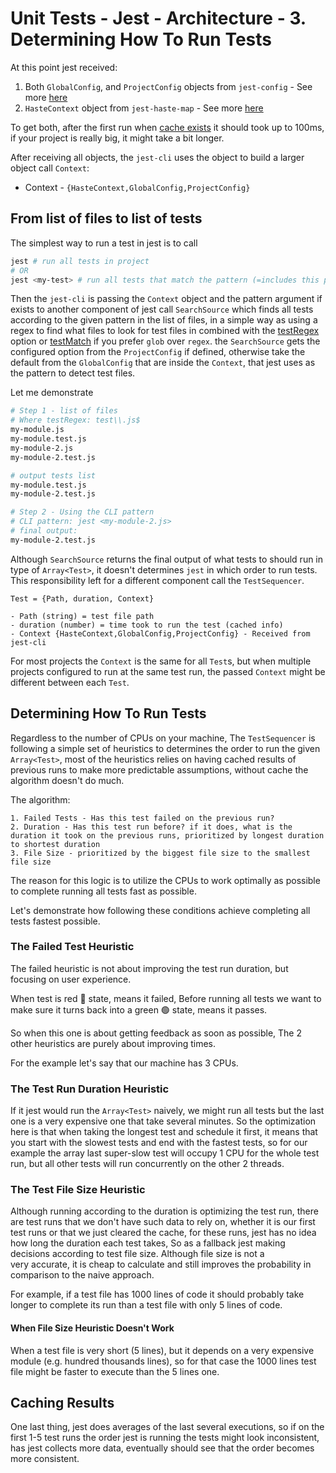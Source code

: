 # Unit Tests - Jest - Architecture - 3. Determining How To Run Tests

At this point jest received:

1. Both `GlobalConfig`, and `ProjectConfig` objects from `jest-config` - See more [here](./1-configs.md)
2. `HasteContext` object from `jest-haste-map` - See more [here](./2-dependency-resolutions.md)

To get both, after the first run when [cache exists](./2-dependency-resolutions.md#3---the-jest-haste-map-cache-mechanism) it should took up to 100ms, if your project is really big, it might take a bit longer.

After receiving all objects, the `jest-cli` uses the object to build a larger object call `Context`:

- Context - `{HasteContext,GlobalConfig,ProjectConfig}`

## From list of files to list of tests

The simplest way to run a test in jest is to call

```bash
jest # run all tests in project
# OR
jest <my-test> # run all tests that match the pattern (=includes this pattern)
```

Then the `jest-cli` is passing the `Context` object and the pattern argument if exists to another component of jest call `SearchSource` which finds all tests according to the given pattern in the list of files, in a simple way as using a regex to find what files to look for test files in combined with the [testRegex](https://jestjs.io/docs/configuration#testregex-string--arraystring) option or [testMatch](https://jestjs.io/docs/configuration/#testmatch-arraystring) if you prefer `glob` over `regex`.
the `SearchSource` gets the configured option from the `ProjectConfig` if defined, otherwise take the default from the `GlobalConfig` that are inside the `Context`, that jest uses as the pattern to detect test files.

Let me demonstrate

```bash
# Step 1 - list of files
# Where testRegex: test\\.js$
my-module.js
my-module.test.js
my-module-2.js
my-module-2.test.js

# output tests list
my-module.test.js
my-module-2.test.js

# Step 2 - Using the CLI pattern
# CLI pattern: jest <my-module-2.js>
# final output:
my-module-2.test.js

```

Although `SearchSource` returns the final output of what tests to should run in type of `Array<Test>`, it doesn't determines `jest` in which order to run tests. This responsibility left for a different component call the `TestSequencer`.

```
Test = {Path, duration, Context}

- Path (string) = test file path
- duration (number) = time took to run the test (cached info)
- Context {HasteContext,GlobalConfig,ProjectConfig} - Received from jest-cli

```

For most projects the `Context` is the same for all `Test`s, but when multiple projects configured to run at the same test run, the passed `Context` might be different between each `Test`.

## Determining How To Run Tests

Regardless to the number of CPUs on your machine,
The `TestSequencer` is following a simple set of heuristics to determines the order to run the given `Array<Test>`, most of the heuristics relies on having cached results of previous runs to make more predictable assumptions, without cache the algorithm doesn't do much.

The algorithm:

```
1. Failed Tests - Has this test failed on the previous run?
2. Duration - Has this test run before? if it does, what is the duration it took on the previous runs, prioritized by longest duration to shortest duration
3. File Size - prioritized by the biggest file size to the smallest file size
```

The reason for this logic is to utilize the CPUs to work optimally as possible to complete running all tests fast as possible.

Let's demonstrate how following these conditions achieve completing all tests fastest possible.

### The Failed Test Heuristic

The failed heuristic is not about improving the test run duration, but focusing on user experience.

When test is red 🔴 state, means it failed, Before running all tests we want to make sure it turns back into a green 🟢 state, means it passes.

So when this one is about getting feedback as soon as possible,
The 2 other heuristics are purely about improving times.

For the example let's say that our machine has 3 CPUs.

### The Test Run Duration Heuristic

If it jest would run the `Array<Test>` naively, we might run all tests but the last one is a very expensive one that take several minutes.
So the optimization here is that when taking the longest test and schedule it first, it means that you start with the slowest tests and end with the fastest tests, so for our example the array last super-slow test will occupy 1 CPU for the whole test run, but all other tests will run concurrently on the other 2 threads.

### The Test File Size Heuristic

Although running according to the duration is optimizing the test run, there are test runs that we don't have such data to rely on, whether it is our first test runs or that we just cleared the cache, for these runs, jest has no idea how long the duration each test takes, So as a fallback jest making decisions according to test file size. Although file size is not a very accurate, it is cheap to calculate and still improves the probability in comparison to the naive approach.

For example, if a test file has 1000 lines of code it should probably take longer to complete its run than a test file with only 5 lines of code.

#### When File Size Heuristic Doesn't Work

When a test file is very short (5 lines), but it depends on a very expensive module (e.g. hundred thousands lines), so for that case the 1000 lines test file might be faster to execute than the 5 lines one.

## Caching Results

One last thing, jest does averages of the last several executions, so if on the first 1-5 test runs the order jest is running the tests might look inconsistent, has jest collects more data, eventually should see that the order becomes more consistent.
